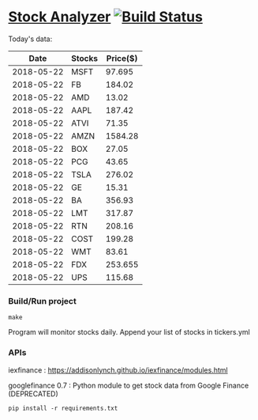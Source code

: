 # [Stock Analyzer](https://ogoyal.github.io/StockAnalyzer/) [![Build Status](https://travis-ci.org/ogoyal/StockAnalyzer.svg?branch=master)](https://travis-ci.org/ogoyal/StockAnalyzer)

Today's data:

| Date| Stocks| Price($) | 
| --- | --- | ---  | 
| 2018-05-22| MSFT| 97.695 | 
| 2018-05-22| FB| 184.02 | 
| 2018-05-22| AMD| 13.02 | 
| 2018-05-22| AAPL| 187.42 | 
| 2018-05-22| ATVI| 71.35 | 
| 2018-05-22| AMZN| 1584.28 | 
| 2018-05-22| BOX| 27.05 | 
| 2018-05-22| PCG| 43.65 | 
| 2018-05-22| TSLA| 276.02 | 
| 2018-05-22| GE| 15.31 | 
| 2018-05-22| BA| 356.93 | 
| 2018-05-22| LMT| 317.87 | 
| 2018-05-22| RTN| 208.16 | 
| 2018-05-22| COST| 199.28 | 
| 2018-05-22| WMT| 83.61 | 
| 2018-05-22| FDX| 253.655 | 
| 2018-05-22| UPS| 115.68 | 

### Build/Run project

```
make
```

Program will monitor stocks daily. Append your list of stocks in tickers.yml

### APIs
iexfinance : https://addisonlynch.github.io/iexfinance/modules.html

googlefinance 0.7 : Python module to get stock data from Google Finance (DEPRECATED)

```
pip install -r requirements.txt
```
